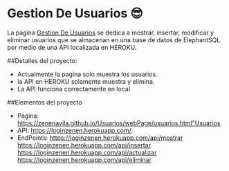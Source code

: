 # Gestion De Usuarios 😎
La pagina [Gestion De Usuarios](https://zenenavila.github.io/Usuarios/webPage/usuarios.html"Usuarios") se dedica a mostrar, insertar, modificar y eliminar usuarios que se almacenan en una base de datos de ElephantSQL por medio de una API localizada en HEROKU.

##Detalles del proyecto:
* Actualmente la pagina solo muestra los usuarios.
* la API en HEROKU solamente muestra y elimina.
* La API funciona correctamente en local

##Elementos del proyecto
* Pagina: https://zenenavila.github.io/Usuarios/webPage/usuarios.html"Usuarios.
* API: https://loginzenen.herokuapp.com/.
* EndPoints:
https://loginzenen.herokuapp.com/api/mostrar
https://loginzenen.herokuapp.com/api/insertar
https://loginzenen.herokuapp.com/api/actualizar
https://loginzenen.herokuapp.com/api/eliminar
